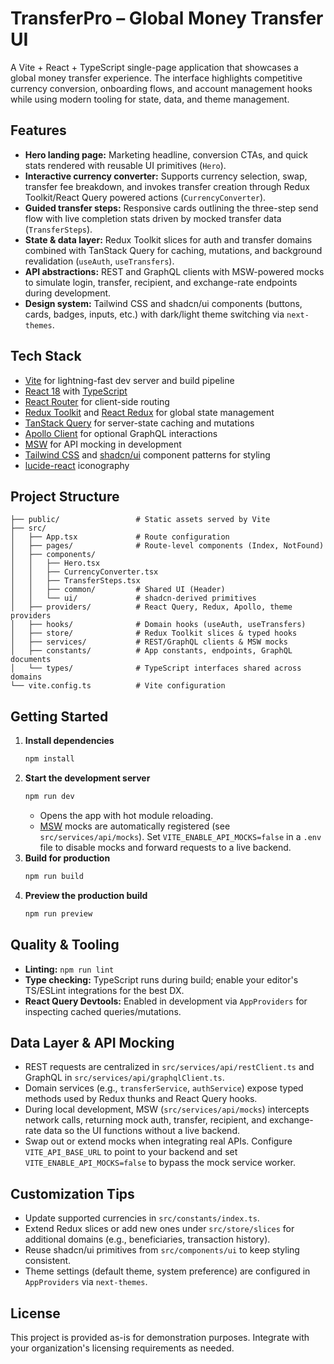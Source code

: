 # TransferPro – Global Money Transfer UI

A Vite + React + TypeScript single-page application that showcases a global money transfer experience. The interface highlights competitive currency conversion, onboarding flows, and account management hooks while using modern tooling for state, data, and theme management.

## Features
- **Hero landing page:** Marketing headline, conversion CTAs, and quick stats rendered with reusable UI primitives (`Hero`).
- **Interactive currency converter:** Supports currency selection, swap, transfer fee breakdown, and invokes transfer creation through Redux Toolkit/React Query powered actions (`CurrencyConverter`).
- **Guided transfer steps:** Responsive cards outlining the three-step send flow with live completion stats driven by mocked transfer data (`TransferSteps`).
- **State & data layer:** Redux Toolkit slices for auth and transfer domains combined with TanStack Query for caching, mutations, and background revalidation (`useAuth`, `useTransfers`).
- **API abstractions:** REST and GraphQL clients with MSW-powered mocks to simulate login, transfer, recipient, and exchange-rate endpoints during development.
- **Design system:** Tailwind CSS and shadcn/ui components (buttons, cards, badges, inputs, etc.) with dark/light theme switching via `next-themes`.

## Tech Stack
- [Vite](https://vitejs.dev/) for lightning-fast dev server and build pipeline
- [React 18](https://react.dev/) with [TypeScript](https://www.typescriptlang.org/)
- [React Router](https://reactrouter.com/) for client-side routing
- [Redux Toolkit](https://redux-toolkit.js.org/) and [React Redux](https://react-redux.js.org/) for global state management
- [TanStack Query](https://tanstack.com/query/latest) for server-state caching and mutations
- [Apollo Client](https://www.apollographql.com/docs/react/) for optional GraphQL interactions
- [MSW](https://mswjs.io/) for API mocking in development
- [Tailwind CSS](https://tailwindcss.com/) and [shadcn/ui](https://ui.shadcn.com/) component patterns for styling
- [lucide-react](https://lucide.dev/) iconography

## Project Structure
```
├── public/                 # Static assets served by Vite
├── src/
│   ├── App.tsx             # Route configuration
│   ├── pages/              # Route-level components (Index, NotFound)
│   ├── components/
│   │   ├── Hero.tsx
│   │   ├── CurrencyConverter.tsx
│   │   ├── TransferSteps.tsx
│   │   ├── common/         # Shared UI (Header)
│   │   └── ui/             # shadcn-derived primitives
│   ├── providers/          # React Query, Redux, Apollo, theme providers
│   ├── hooks/              # Domain hooks (useAuth, useTransfers)
│   ├── store/              # Redux Toolkit slices & typed hooks
│   ├── services/           # REST/GraphQL clients & MSW mocks
│   ├── constants/          # App constants, endpoints, GraphQL documents
│   └── types/              # TypeScript interfaces shared across domains
└── vite.config.ts          # Vite configuration
```

## Getting Started
1. **Install dependencies**
   ```bash
   npm install
   ```
2. **Start the development server**
   ```bash
   npm run dev
   ```
   - Opens the app with hot module reloading.
   - [MSW](https://mswjs.io/) mocks are automatically registered (see `src/services/api/mocks`). Set `VITE_ENABLE_API_MOCKS=false` in a `.env` file to disable mocks and forward requests to a live backend.
3. **Build for production**
   ```bash
   npm run build
   ```
4. **Preview the production build**
   ```bash
   npm run preview
   ```

## Quality & Tooling
- **Linting:** `npm run lint`
- **Type checking:** TypeScript runs during build; enable your editor's TS/ESLint integrations for the best DX.
- **React Query Devtools:** Enabled in development via `AppProviders` for inspecting cached queries/mutations.

## Data Layer & API Mocking
- REST requests are centralized in `src/services/api/restClient.ts` and GraphQL in `src/services/api/graphqlClient.ts`.
- Domain services (e.g., `transferService`, `authService`) expose typed methods used by Redux thunks and React Query hooks.
- During local development, MSW (`src/services/api/mocks`) intercepts network calls, returning mock auth, transfer, recipient, and exchange-rate data so the UI functions without a live backend.
- Swap out or extend mocks when integrating real APIs. Configure `VITE_API_BASE_URL` to point to your backend and set `VITE_ENABLE_API_MOCKS=false` to bypass the mock service worker.

## Customization Tips
- Update supported currencies in `src/constants/index.ts`.
- Extend Redux slices or add new ones under `src/store/slices` for additional domains (e.g., beneficiaries, transaction history).
- Reuse shadcn/ui primitives from `src/components/ui` to keep styling consistent.
- Theme settings (default theme, system preference) are configured in `AppProviders` via `next-themes`.

## License
This project is provided as-is for demonstration purposes. Integrate with your organization's licensing requirements as needed.
